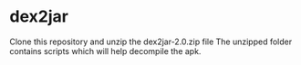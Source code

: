 # dex2jar
Clone this repository and unzip the dex2jar-2.0.zip file
The unzipped folder contains scripts which will help decompile the apk.
